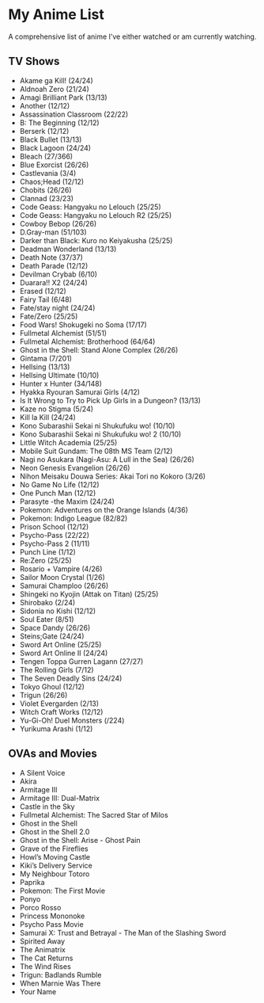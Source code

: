 # My Anime List
A comprehensive list of anime I&rsquo;ve either watched or am currently watching.

## TV Shows
* Akame ga Kill! (24/24)
* Aldnoah Zero (21/24)
* Amagi Brilliant Park (13/13)
* Another (12/12)
* Assassination Classroom (22/22)
* B: The Beginning (12/12)
* Berserk (12/12)
* Black Bullet (13/13)
* Black Lagoon (24/24)
* Bleach (27/366)
* Blue Exorcist (26/26)
* Castlevania (3/4)
* Chaos;Head (12/12)
* Chobits (26/26)
* Clannad (23/23)
* Code Geass: Hangyaku no Lelouch (25/25)
* Code Geass: Hangyaku no Lelouch R2 (25/25)
* Cowboy Bebop (26/26)
* D.Gray-man (51/103)
* Darker than Black: Kuro no Keiyakusha (25/25)
* Deadman Wonderland (13/13)
* Death Note (37/37)
* Death Parade (12/12)
* Devilman Crybab (6/10)
* Duarara!! X2 (24/24)
* Erased (12/12)
* Fairy Tail (6/48)
* Fate/stay night (24/24)
* Fate/Zero (25/25)
* Food Wars! Shokugeki no Soma (17/17)
* Fullmetal Alchemist (51/51)
* Fullmetal Alchemist: Brotherhood (64/64)
* Ghost in the Shell: Stand Alone Complex (26/26)
* Gintama (7/201)
* Hellsing (13/13)
* Hellsing Ultimate (10/10)
* Hunter x Hunter (34/148)
* Hyakka Ryouran Samurai Girls (4/12)
* Is It Wrong to Try to Pick Up Girls in a Dungeon? (13/13)
* Kaze no Stigma (5/24)
* Kill la Kill (24/24)
* Kono Subarashii Sekai ni Shukufuku wo! (10/10)
* Kono Subarashii Sekai ni Shukufuku wo! 2 (10/10)
* Little Witch Academia (25/25)
* Mobile Suit Gundam: The 08th MS Team (2/12)
* Nagi no Asukara (Nagi-Asu: A Lull in the Sea) (26/26)
* Neon Genesis Evangelion (26/26)
* Nihon Meisaku Douwa Series: Akai Tori no Kokoro (3/26)
* No Game No Life (12/12)
* One Punch Man (12/12)
* Parasyte -the Maxim (24/24)
* Pokemon: Adventures on the Orange Islands (4/36)
* Pokemon: Indigo League (82/82)
* Prison School (12/12)
* Psycho-Pass (22/22)
* Psycho-Pass 2 (11/11)
* Punch Line (1/12)
* Re:Zero (25/25)
* Rosario + Vampire (4/26)
* Sailor Moon Crystal (1/26)
* Samurai Champloo (26/26)
* Shingeki no Kyojin (Attak on Titan) (25/25)
* Shirobako (2/24)
* Sidonia no Kishi (12/12)
* Soul Eater (8/51)
* Space Dandy (26/26)
* Steins;Gate (24/24)
* Sword Art Online (25/25)
* Sword Art Online II (24/24)
* Tengen Toppa Gurren Lagann (27/27)
* The Rolling Girls (7/12)
* The Seven Deadly Sins (24/24)
* Tokyo Ghoul (12/12)
* Trigun (26/26)
* Violet Evergarden (2/13)
* Witch Craft Works (12/12)
* Yu-Gi-Oh! Duel Monsters (/224)
* Yurikuma Arashi (1/12)


## OVAs and Movies
* A Silent Voice
* Akira
* Armitage III
* Armitage III: Dual-Matrix
* Castle in the Sky
* Fullmetal Alchemist: The Sacred Star of Milos
* Ghost in the Shell
* Ghost in the Shell 2.0
* Ghost in the Shell: Arise - Ghost Pain
* Grave of the Fireflies
* Howl&rsquo;s Moving Castle
* Kiki&rsquo;s Delivery Service
* My Neighbour Totoro
* Paprika
* Pokemon: The First Movie
* Ponyo
* Porco Rosso
* Princess Mononoke
* Psycho Pass Movie
* Samurai X: Trust and Betrayal - The Man of the Slashing Sword
* Spirited Away
* The Animatrix
* The Cat Returns
* The Wind Rises
* Trigun: Badlands Rumble
* When Marnie Was There
* Your Name
